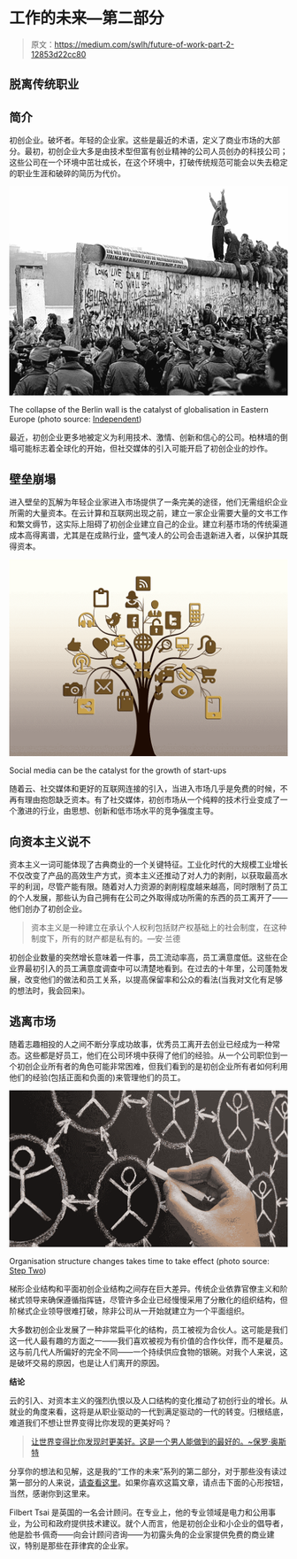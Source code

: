# 工作的未来—第二部分

> 原文：<https://medium.com/swlh/future-of-work-part-2-12853d22cc80>

## 脱离传统职业

## **简介**

初创企业。破坏者。年轻的企业家。这些是最近的术语，定义了商业市场的大部分。最初，初创企业大多是由技术型但富有创业精神的公司人员创办的科技公司；这些公司在一个环境中茁壮成长，在这个环境中，打破传统规范可能会以失去稳定的职业生涯和破碎的简历为代价。

![](img/44f83b70ef56d7b7f9b4d3842c1d1569.png)

The collapse of the Berlin wall is the catalyst of globalisation in Eastern Europe (photo source: [Independent](http://www.independent.co.uk/sport/football/news-and-comment/fall-of-the-berlin-wall-the-hertha-fans-caught-on-the-wrong-side-of-the-wall-9848043.html))

最近，初创企业更多地被定义为利用技术、激情、创新和信心的公司。柏林墙的倒塌可能标志着全球化的开始，但社交媒体的引入可能开启了初创企业的炒作。

## **壁垒崩塌**

进入壁垒的瓦解为年轻企业家进入市场提供了一条完美的途径，他们无需组织企业所需的大量资本。在云计算和互联网出现之前，建立一家企业需要大量的文书工作和繁文缛节，这实际上阻碍了初创企业建立自己的企业。建立利基市场的传统渠道成本高得离谱，尤其是在成熟行业，盛气凌人的公司会击退新进入者，以保护其既得资本。

![](img/946d80191cc2c9883e68594e6dcf016a.png)

Social media can be the catalyst for the growth of start-ups

随着云、社交媒体和更好的互联网连接的引入，当进入市场几乎是免费的时候，不再有理由抱怨缺乏资本。有了社交媒体，初创市场从一个纯粹的技术行业变成了一个激进的行业，由思想、创新和低市场水平的竞争强度主导。

## **向资本主义说不**

资本主义一词可能体现了古典商业的一个关键特征。工业化时代的大规模工业增长不仅改变了产品的高效生产方式，资本主义还推动了对人力的剥削，以获取最高水平的利润，尽管产能有限。随着对人力资源的剥削程度越来越高，同时限制了员工的个人发展，那些认为自己拥有在公司之外取得成功所需的东西的员工离开了——他们创办了初创企业。

> 资本主义是一种建立在承认个人权利包括财产权基础上的社会制度，在这种制度下，所有的财产都是私有的。—安·兰德

初创企业数量的突然增长意味着一件事，员工流动率高，员工满意度低。这些在企业界最初引入的员工满意度调查中可以清楚地看到。在过去的十年里，公司蓬勃发展，改变他们的做法和员工关系，以提高保留率和公众的看法(当我对文化有足够的想法时，我会回来)。

## **逃离市场**

随着志趣相投的人之间不断分享成功故事，优秀员工离开去创业已经成为一种常态。这些都是好员工，他们在公司环境中获得了他们的经验。从一个公司职位到一个初创企业所有者的角色可能非常困难，但我们看到的是初创企业所有者如何利用他们的经验(包括正面和负面的)来管理他们的员工。

![](img/4610ddf0119ec13b63d0c4121be6283f.png)

Organisation structure changes takes time to take effect (photo source: [Step Two](http://www.steptwo.com.au/papers/kmc_decentralised/))

梯形企业结构和平面初创企业结构之间存在巨大差异。传统企业依靠官僚主义和阶梯式领导来确保遵循指挥链，尽管许多企业已经慢慢采用了分散化的组织结构，但阶梯式企业领导很难打破，除非公司从一开始就建立为一个平面组织。

大多数初创企业发展了一种非常扁平化的结构，员工被视为合伙人。这可能是我们这一代人最有趣的方面之一——我们喜欢被视为有价值的合作伙伴，而不是雇员。这与前几代人所偏好的完全不同——一个持续供应食物的银碗。对我个人来说，这是破坏交易的原因，也是让人们离开的原因。

**结论**

云的引入、对资本主义的强烈仇恨以及人口结构的变化推动了初创行业的增长。从就业的角度来看，这将是从职业驱动的一代到满足驱动的一代的转变。归根结底，难道我们不想让世界变得比你发现的更美好吗？

> [让世界变得比你发现时更美好。这是一个男人能做到的最好的。~保罗·奥斯特](http://www.goodreads.com/quotes/340293-to-leave-the-world-a-little-better-than-you-found)

分享你的想法和见解，这是我的“工作的未来”系列的第二部分，对于那些没有读过第一部分的人来说，[请查看这里](/swlh/future-of-work-part-1-20234b278608#.val7srcu5)。如果你喜欢这篇文章，请点击下面的心形按钮，当然，感谢你到这里来。

Filbert Tsai 是英国的一名会计顾问。在专业上，他的专业领域是电力和公用事业，为公司和政府提供技术建议。就个人而言，他是初创企业和小企业的倡导者，他是脸书·佩奇——向会计顾问咨询——为初露头角的企业家提供免费的商业建议，特别是那些在菲律宾的企业家。